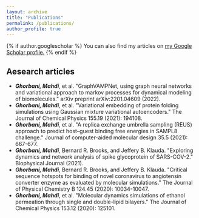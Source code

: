 ```yaml
---
layout: archive
title: "Publications"
permalink: /publications/
author_profile: true
---
```


{% if author.googlescholar %}
  You can also find my articles on <u><a href="{{author.googlescholar}}">my Google Scholar profile</a>.</u>
{% endif %}

## Aesearch articles
- ***Ghorbani, Mahdi***, et al. "GraphVAMPNet, using graph neural networks and variational approach to markov processes for dynamical modeling of biomolecules." arXiv preprint arXiv:2201.04609 (2022).
- ***Ghorbani, Mahdi***, et al. "Variational embedding of protein folding simulations using Gaussian mixture variational autoencoders." The Journal of Chemical Physics 155.19 (2021): 194108.
- ***Ghorbani, Mahdi***, et al. "A replica exchange umbrella sampling (REUS) approach to predict host–guest binding free energies in SAMPL8 challenge." Journal of computer-aided molecular design 35.5 (2021): 667-677.
- ***Ghorbani, Mahdi***, Bernard R. Brooks, and Jeffery B. Klauda. "Exploring dynamics and network analysis of spike glycoprotein of SARS-COV-2." Biophysical Journal (2021).
- ***Ghorbani, Mahdi***, Bernard R. Brooks, and Jeffery B. Klauda. "Critical sequence hotspots for binding of novel coronavirus to angiotensin converter enzyme as evaluated by molecular simulations." The Journal of Physical Chemistry B 124.45 (2020): 10034-10047. 
- ***Ghorbani, Mahdi***, et al. "Molecular dynamics simulations of ethanol permeation through single and double-lipid bilayers." The Journal of Chemical Physics 153.12 (2020): 125101.
